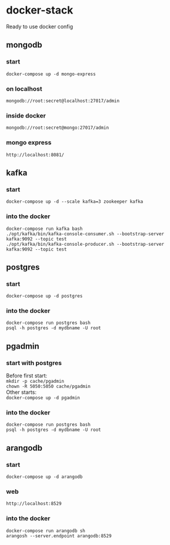# docker-stack
Ready to use docker config

## mongodb
### start
`docker-compose up -d mongo-express`
### on localhost
`mongodb://root:secret@localhost:27017/admin`
### inside docker
`mongodb://root:secret@mongo:27017/admin`
### mongo express
`http://localhost:8081/`

## kafka
### start
`docker-compose up -d --scale kafka=3 zookeeper kafka`
### into the docker
`docker-compose run kafka bash`\
`./opt/kafka/bin/kafka-console-consumer.sh --bootstrap-server kafka:9092 --topic test`\
`./opt/kafka/bin/kafka-console-producer.sh --bootstrap-server kafka:9092 --topic test`

## postgres
### start
`docker-compose up -d postgres`
### into the docker
`docker-compose run postgres bash`\
`psql -h postgres -d mydbname -U root`

## pgadmin
### start with postgres
Before first start:\
`mkdir -p cache/pgadmin`\
`chown -R 5050:5050 cache/pgadmin`\
Other starts:\
`docker-compose up -d pgadmin`
### into the docker
`docker-compose run postgres bash`\
`psql -h postgres -d mydbname -U root`

## arangodb
### start
`docker-compose up -d arangodb`
### web
`http://localhost:8529`
### into the docker
`docker-compose run arangodb sh`\
`arangosh --server.endpoint arangodb:8529`
